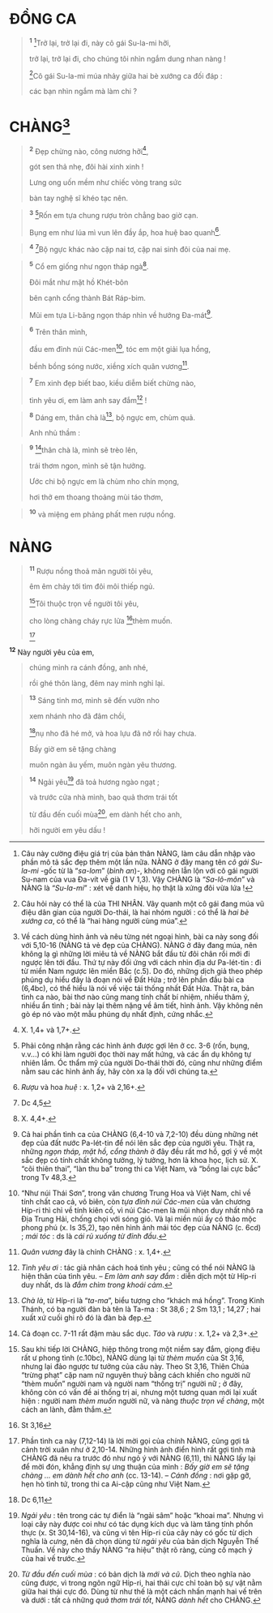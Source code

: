 # ĐỒNG CA

> <sup><b>1</b></sup> [^1]Trở lại, trở lại đi, này cô gái Su-la-mi hỡi,
> 
> trở lại, trở lại đi, cho chúng tôi nhìn ngắm dung nhan nàng !
> 
> [^2]Cô gái Su-la-mi múa nhảy giữa hai bè xướng ca đối đáp :
> 
> các bạn nhìn ngắm mà làm chi ?
>

# CHÀNG[^3]

> <sup><b>2</b></sup> Đẹp chừng nào, công nương hỡi[^4],
> 
> gót sen thả nhẹ, đôi hài xinh xinh !
> 
> Lưng ong uốn mềm như chiếc vòng trang sức
> 
> bàn tay nghệ sĩ khéo tạc nên.
>


> <sup><b>3</b></sup> [^5]Rốn em tựa chung rượu tròn chẳng bao giờ cạn.
> 
> Bụng em như lúa mì vun lên đầy ắp, hoa huệ bao quanh[^6].
>


> <sup><b>4</b></sup> [^1*]Bộ ngực khác nào cặp nai tơ, cặp nai sinh đôi của nai mẹ.
>


> <sup><b>5</b></sup> Cổ em giống như ngọn tháp ngà[^7].
> 
> Đôi mắt như mặt hồ Khét-bôn
> 
> bên cạnh cổng thành Bát Ráp-bim.
> 
> Mũi em tựa Li-băng ngọn tháp nhìn về hướng Đa-mát[^8].
>


> <sup><b>6</b></sup> Trên thân mình,
> 
> đầu em đỉnh núi Các-men[^9], tóc em một giải lụa hồng,
> 
> bềnh bồng sóng nước, xiềng xích quân vương[^10].
>


> <sup><b>7</b></sup> Em xinh đẹp biết bao, kiều diễm biết chừng nào,
> 
> tình yêu ơi, em làm anh say đắm[^11] !
>


> <sup><b>8</b></sup> Dáng em, thân chà là[^12], bộ ngực em, chùm quả.
> 
> Anh nhủ thầm :
>


> <sup><b>9</b></sup> [^13]thân chà là, mình sẽ trèo lên,
> 
> trái thơm ngon, mình sẽ tận hưởng.
> 
> Ước chi bộ ngực em là chùm nho chín mọng,
> 
> hơi thở em thoang thoảng mùi táo thơm,
>


> <sup><b>10</b></sup> và miệng em phảng phất men rượu nồng.
>

# NÀNG

> <sup><b>11</b></sup> Rượu nồng thoả mãn người tôi yêu,
> 
> êm êm chảy tới tìm đôi môi thiếp ngủ.
> 
> [^14]Tôi thuộc trọn về người tôi yêu,
> 
> cho lòng chàng cháy rực lửa [^2*]thèm muốn.
> 
> [^15]
>

<sup><b>12</b></sup> Này người yêu của em, 
> chúng mình ra cánh đồng, anh nhé,
> 
> rồi ghé thôn làng, đêm nay mình nghỉ lại.
>


> <sup><b>13</b></sup> Sáng tinh mơ, mình sẽ đến vườn nho
> 
> xem nhánh nho đã đâm chồi,
> 
> [^3*]nụ nho đã hé mở, và hoa lựu đã nở rồi hay chưa.
> 
> Bấy giờ em sẽ tặng chàng
> 
> muôn ngàn âu yếm, muôn ngàn yêu thương.
>


> <sup><b>14</b></sup> Ngải yêu[^16] đã toả hương ngào ngạt ;
> 
> và trước cửa nhà mình, bao quả thơm trái tốt
> 
> từ đầu đến cuối mùa[^17], em dành hết cho anh,
> 
> hỡi người em yêu dấu !
>

[^1]: Câu này cường điệu giá trị của bản thân <span class="small-text">NÀNG</span>, làm câu dẫn nhập vào phần mô tả sắc đẹp thêm một lần nữa. <span class="small-text">NÀNG</span> ở đây mang tên <i>cô gái Su-la-mi</i> -gốc từ là “<i>sa-lom</i>” (<i>bình an</i>)-, không nên lẫn lộn với cô gái người Su-nam của vua Đa-vít về già (1 V 1,3). Vậy <span class="small-text">CHÀNG</span> là “<i>Sa-lô-môn</i>” và <span class="small-text">NÀNG</span> là “<i>Su-la-mi</i>” : xét về danh hiệu, họ thật là xứng đôi vừa lứa !
[^2]: Câu hỏi này có thể là của <span class="small-text">THI NHÂN</span>. Vây quanh một cô gái đang múa vũ điệu dân gian của người Do-thái, là hai nhóm người : có thể là <i>hai bè xướng ca</i>, có thể là “hai hàng người cùng múa”.
[^3]: Về cách dùng hình ảnh và nêu từng nét ngoại hình, bài ca này song đối với 5,10-16 (<span class="small-text">NÀNG</span> tả vẻ đẹp của <span class="small-text">CHÀNG</span>). <span class="small-text">NÀNG</span> ở đây đang múa, nên không lạ gì những lời miêu tả về <span class="small-text">NÀNG</span> bắt đầu từ đôi chân rồi mới đi ngược lên tới đầu. Thứ tự này đối ứng với cách nhìn địa dư Pa-lét-tin : đi từ miền Nam ngược lên miền Bắc (c.5). Do đó, những dịch giả theo phép phúng dụ hiểu đây là đoạn nói về Đất Hứa ; trở lên phần đầu bài ca (6,4bc), có thể hiểu là nói về việc tái thống nhất Đất Hứa. Thật ra, bản tình ca nào, bài thơ nào cũng mang tính chất bí nhiệm, nhiều thâm ý, nhiều ẩn tình ; bài này lại thêm nặng về âm tiết, hình ảnh. Vậy không nên gò ép nó vào một mẫu phúng dụ nhất định, cứng nhắc.
[^4]: X. 1,4+ và 1,7+.
[^5]: Phải công nhận rằng các hình ảnh được gợi lên ở cc. 3-6 (rốn, bụng, v.v...) có khi làm người đọc thời nay mất hứng, và các ẩn dụ không tự nhiên lắm. Óc thẩm mỹ của người Do-thái thời đó, cũng như những điểm nằm sau các hình ảnh ấy, hãy còn xa lạ đối với chúng ta.
[^6]: <i>Rượu</i> và hoa <i>huệ</i> : x. 1,2+ và 2,16+.
[^7]: X. 4,4+.
[^8]: Cả hai phần tình ca của <span class="small-text">CHÀNG</span> (6,4-10 và 7,2-10) đều dùng những nét đẹp của đất nước Pa-lét-tin để nói lên sắc đẹp của người yêu. Thật ra, những <i>ngọn tháp, mặt hồ, cổng thành</i> ở đây đều rất mơ hồ, gợi ý về một sắc đẹp có tính chất không tưởng, lý tưởng, hơn là khoa học, lịch sử. X. “cõi thiên thai”, “làn thu ba” trong thi ca Việt Nam, và “bồng lai cực bắc” trong Tv 48,3.
[^9]: “Như núi Thái Sơn”, trong văn chương Trung Hoa và Việt Nam, chỉ về tính chất cao cả, vô biên, còn <i>tựa đỉnh núi Các-men</i> của văn chương Híp-ri thì chỉ về tính kiên cố, vì núi Các-men là mũi nhọn duy nhất nhô ra Địa Trung Hải, chống chọi với sóng gió. Vả lại miền núi ấy có thảo mộc phong phú (x. Is 35,2), tạo nên hình ảnh mái tóc đẹp của <span class="small-text">NÀNG</span> (c. 6cd) ; <i>mái tóc</i> : ds là <i>cái rủ xuống từ đỉnh đầu</i>.
[^10]: <i>Quân vương</i> đây là chính <span class="small-text">CHÀNG</span> : x. 1,4+.
[^11]: <i>Tình yêu ơi</i> : tác giả nhân cách hoá tình yêu ; cũng có thể nói <span class="small-text">NÀNG</span> là hiện thân của tình yêu. – <i>Em làm anh say đắm</i> : diễn dịch một từ Híp-ri duy nhất, ds là <i>đắm chìm trong khoái cảm</i>.
[^12]: <i>Chà là</i>, từ Híp-ri là “<i>ta-ma</i>”, biểu tượng cho “khách má hồng”. Trong Kinh Thánh, có ba người đàn bà tên là Ta-ma : St 38,6 ; 2 Sm 13,1 ; 14,27 ; hai xuất xứ cuối ghi rõ đó là đàn bà đẹp.
[^13]: Cả đoạn cc. 7-11 rất đậm màu sắc dục. <i>Táo</i> và <i>rượu</i> : x. 1,2+ và 2,3+.
[^14]: Sau khi tiếp lời <span class="small-text">CHÀNG</span>, hiệp thông trong một niềm say đắm, giọng điệu rất ư phong tình (c.10bc), <span class="small-text">NÀNG</span> dùng lại từ <i>thèm muốn</i> của St 3,16, nhưng lại đảo ngược tư tưởng của câu này. Theo St 3,16, Thiên Chúa “trừng phạt” cặp nam nữ nguyên thuỷ bằng cách khiến cho người nữ “thèm muốn” người nam và người nam “thống trị” người nữ ; ở đây, không còn có vấn đề ai thống trị ai, nhưng một tương quan mới lại xuất hiện : người nam <i>thèm muốn</i> người nữ, và nàng <i>thuộc trọn về chàng</i>, một cách an lành, đằm thắm.
[^15]: Phần tình ca này (7,12-14) là lời mời gọi của chính <span class="small-text">NÀNG</span>, cũng gợi tả cảnh trời xuân như ở 2,10-14. Những hình ảnh điển hình rất gợi tình mà <span class="small-text">CHÀNG</span> đã nêu ra trước đó như ngỏ ý với <span class="small-text">NÀNG</span> (6,11), thì <span class="small-text">NÀNG</span> lấy lại để mời đón, khẳng định sự ưng thuận của mình : <i>Bấy giờ em sẽ tặng chàng ... em dành hết cho anh</i> (cc. 13-14). – <i>Cánh đồng</i> : nơi gặp gỡ, hẹn hò tình tứ, trong thi ca Ai-cập cũng như Việt Nam.
[^16]: <i>Ngải yêu</i> : tên trong các tự điển là “ngải sâm” hoặc “khoai ma”. Nhưng vì loại cây này được coi như có tác dụng kích dục và làm tăng tính phồn thực (x. St 30,14-16), và cũng vì tên Híp-ri của cây này có gốc từ dịch nghĩa là <i>cưng</i>, nên đã chọn dùng từ <i>ngải yêu</i> của bản dịch Nguyễn Thế Thuấn. Vế này cho thấy <span class="small-text">NÀNG</span> “ra hiệu” thật rõ ràng, củng cố mạch ý của hai vế trước.
[^17]: <i>Từ đầu đến cuối mùa</i> : có bản dịch là <i>mới và cũ</i>. Dịch theo nghĩa nào cũng được, vì trong ngôn ngữ Híp-ri, hai thái cực chỉ toàn bộ sự vật nằm giữa hai thái cực đó. Dùng từ như thế là một cách nhấn mạnh hai vế trên và dưới : tất cả những <i>quả thơm trái tốt</i>, <span class="small-text">NÀNG</span> <i>dành hết</i> cho <span class="small-text">CHÀNG</span>.
[^1*]: Dc 4,5
[^2*]: St 3,16
[^3*]: Dc 6,11
